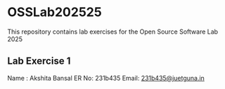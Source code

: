 # OSSLab202525
This repository contains lab exercises for the Open Source Software Lab 2025

## Lab Exercise 1
Name : Akshita Bansal
ER No: 231b435
Email: 231b435@juetguna.in
